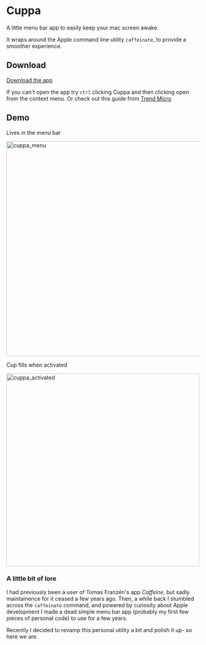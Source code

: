 # Cuppa
A little menu bar app to easily keep your mac screen awake. 

It wraps around the Apple command line utility `caffeinate`, to provide a smoother
experience. 

## Download

[Download the app](https://github.com/pigeonseverywhere/cuppa/releases/latest/download/Cuppa_v1_0_2.zip)

If you can't open the app try `ctrl` clicking Cuppa and then clicking open from the context menu. Or check out this guide from [Trend Micro](https://news.trendmicro.com/2021/12/16/how-to-fix-macos-cannot-verify-that-this-app-is-free-from-malware-error/)

## Demo
Lives in the menu bar

<img width="561" alt="cuppa_menu" src="https://github.com/pigeonseverywhere/cuppa/assets/67492876/e1e88773-b66b-49ac-b426-d4f7ef970c1b">

<br/>

Cup fills when activated

<img width="503" alt="cuppa_activated" src="https://github.com/pigeonseverywhere/cuppa/assets/67492876/82af8a1b-23f0-4964-86fe-1bfd454925ac">


### A little bit of lore
I had previously been a user of Tomas Franzén's app *Caffeine*, but sadly maintainence for
it ceased a few years ago. Then, a while back I stumbled across the `caffeinate`
command, and powered by curiosity about Apple development I made a dead simple menu bar app (probably my first few pieces of personal code) to use for a few years. 

Recently I decided to revamp this personal utility a bit and polish it up- so here we are. 




